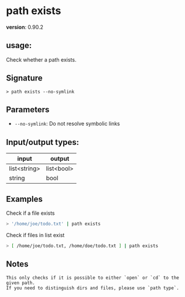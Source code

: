 # path exists

**version**: 0.90.2

## **usage**:

Check whether a path exists.

## Signature

`> path exists --no-symlink`

## Parameters

- `--no-symlink`: Do not resolve symbolic links

## Input/output types:

| input          | output       |
| -------------- | ------------ |
| list\<string\> | list\<bool\> |
| string         | bool         |

## Examples

Check if a file exists

```bash
> '/home/joe/todo.txt' | path exists
```

Check if files in list exist

```bash
> [ /home/joe/todo.txt, /home/doe/todo.txt ] | path exists
```

## Notes

```text
This only checks if it is possible to either `open` or `cd` to the given path.
If you need to distinguish dirs and files, please use `path type`.
```
